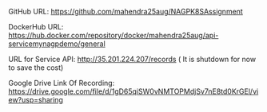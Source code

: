 
GitHub URL: https://github.com/mahendra25aug/NAGPK8SAssignment

DockerHub URL: https://hub.docker.com/repository/docker/mahendra25aug/api-servicemynagpdemo/general

URL for Service API: http://35.201.224.207/records ( It is shutdown for now to save the cost)

Google Drive Link Of Recording: https://drive.google.com/file/d/1gD65qiSW0vNMTOPMdjSv7nE8td0KrGEl/view?usp=sharing
